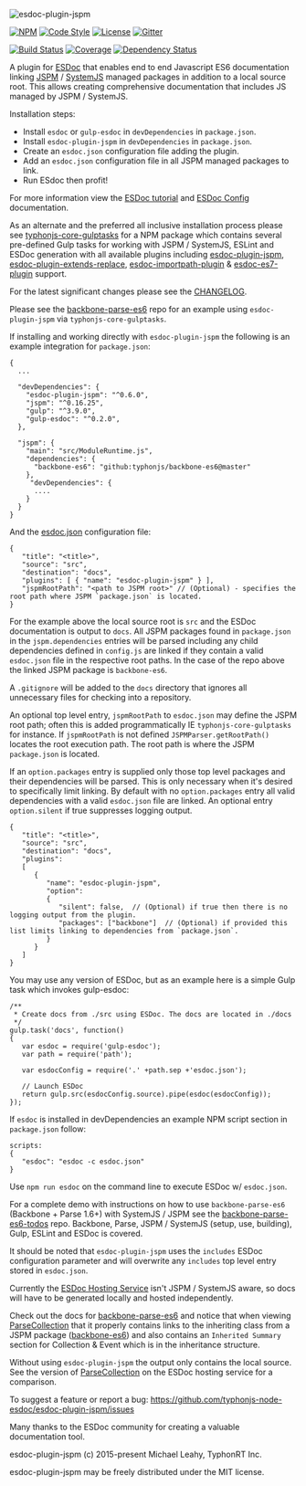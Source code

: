 ![esdoc-plugin-jspm](http://i.imgur.com/1TsbnX2.png)

[![NPM](https://img.shields.io/npm/v/esdoc-plugin-jspm.svg?label=npm)](https://www.npmjs.com/package/esdoc-plugin-jspm)
[![Code Style](https://img.shields.io/badge/code%20style-allman-yellowgreen.svg?style=flat)](https://en.wikipedia.org/wiki/Indent_style#Allman_style)
[![License](https://img.shields.io/badge/license-MPLv2-yellowgreen.svg?style=flat)](https://github.com/typhonjs-node-esdoc/esdoc-plugin-jspm/blob/master/LICENSE)
[![Gitter](https://img.shields.io/gitter/room/typhonjs/TyphonJS.svg)](https://gitter.im/typhonjs/TyphonJS)

[![Build Status](https://travis-ci.org/typhonjs-node-esdoc/esdoc-plugin-jspm.svg?branch=master)](https://travis-ci.org/typhonjs-node-esdoc/esdoc-plugin-jspm)
[![Coverage](https://img.shields.io/codecov/c/github/typhonjs-node-esdoc/esdoc-plugin-jspm.svg)](https://codecov.io/github/typhonjs-node-esdoc/esdoc-plugin-jspm)
[![Dependency Status](https://www.versioneye.com/user/projects/56dde6fd4839f70031248763/badge.svg?style=flat)](https://www.versioneye.com/user/projects/56dde6fd4839f70031248763)

A plugin for [ESDoc](https://esdoc.org) that enables end to end Javascript ES6 documentation linking [JSPM](http://jspm.io) / [SystemJS](https://github.com/systemjs/systemjs) managed packages in addition to a local source root. This allows creating comprehensive documentation that includes JS managed by JSPM / SystemJS. 

Installation steps:
- Install `esdoc` or `gulp-esdoc` in `devDependencies` in `package.json`.
- Install `esdoc-plugin-jspm` in `devDependencies` in `package.json`.
- Create an `esdoc.json` configuration file adding the plugin.
- Add an `esdoc.json` configuration file in all JSPM managed packages to link.
- Run ESdoc then profit!

For more information view the [ESDoc tutorial](https://esdoc.org/tutorial.html) and [ESDoc Config](https://esdoc.org/config.html) documentation.

As an alternate and the preferred all inclusive installation process please see [typhonjs-core-gulptasks](https://www.npmjs.com/package/typhonjs-core-gulptasks) for a NPM package which contains several pre-defined Gulp tasks for working with JSPM / SystemJS, ESLint and ESDoc generation with all available plugins including [esdoc-plugin-jspm](https://www.npmjs.com/package/esdoc-plugin-jspm), [esdoc-plugin-extends-replace](https://www.npmjs.com/package/esdoc-plugin-extends-replace), [esdoc-importpath-plugin](https://www.npmjs.com/package/esdoc-importpath-plugin]) & [esdoc-es7-plugin](https://www.npmjs.com/package/esdoc-es7-plugin) support.


For the latest significant changes please see the [CHANGELOG](https://github.com/typhonjs-node-esdoc/esdoc-plugin-jspm/blob/master/CHANGELOG.md).

Please see the [backbone-parse-es6](https://github.com/typhonjs-parse/backbone-parse-es6) repo for an example using `esdoc-plugin-jspm` via `typhonjs-core-gulptasks`. 

If installing and working directly with `esdoc-plugin-jspm` the following is an example integration for `package.json`:
```
{
  ...

  "devDependencies": {
    "esdoc-plugin-jspm": "^0.6.0",
    "jspm": "^0.16.25",
    "gulp": "^3.9.0",
    "gulp-esdoc": "^0.2.0",
  },
  
  "jspm": {
    "main": "src/ModuleRuntime.js",
    "dependencies": {
      "backbone-es6": "github:typhonjs/backbone-es6@master"
    },
     "devDependencies": {
      ....
    }
  }
}
```

And the [esdoc.json](https://github.com/typhonjs-parse/backbone-parse-es6/blob/master/esdoc.json) configuration file:

```
{
   "title": "<title>",
   "source": "src",
   "destination": "docs",
   "plugins": [ { "name": "esdoc-plugin-jspm" } ],
   "jspmRootPath": "<path to JSPM root>" // (Optional) - specifies the root path where JSPM `package.json` is located.
}
```

For the example above the local source root is `src` and the ESDoc documentation is output to `docs`. All JSPM packages found in `package.json` in the `jspm.dependencies` entries will be parsed including any child dependencies defined in `config.js` are linked if they contain a valid `esdoc.json` file in the respective root paths. In the case of the repo above the linked JSPM package is `backbone-es6`. 

A `.gitignore` will be added to the `docs` directory that ignores all unnecessary files for checking into a repository. 

An optional top level entry, `jspmRootPath` to `esdoc.json` may define the JSPM root path; often this is added
programmatically IE `typhonjs-core-gulptasks` for instance. If `jspmRootPath` is not defined `JSPMParser.getRootPath()` locates the root execution path. The root path is where the JSPM `package.json` is located.

If an `option.packages` entry is supplied only those top level packages and their dependencies will be parsed. This is only necessary when it's desired to specifically limit linking. By default with no `option.packages` entry all valid dependencies with a valid `esdoc.json` file are linked. An optional entry `option.silent` if true suppresses logging output. 
```
{
   "title": "<title>",
   "source": "src",
   "destination": "docs",
   "plugins": 
   [ 
      { 
         "name": "esdoc-plugin-jspm",
         "option":
         {
            "silent": false,  // (Optional) if true then there is no logging output from the plugin.         
            "packages": ["backbone"]  // (Optional) if provided this list limits linking to dependencies from `package.json`.
         }
      }
   ]
}
```

You may use any version of ESDoc, but as an example here is a simple Gulp task which invokes gulp-esdoc:

```
/**
 * Create docs from ./src using ESDoc. The docs are located in ./docs
 */
gulp.task('docs', function()
{
   var esdoc = require('gulp-esdoc');
   var path = require('path');

   var esdocConfig = require('.' +path.sep +'esdoc.json');

   // Launch ESDoc
   return gulp.src(esdocConfig.source).pipe(esdoc(esdocConfig));
});
```

If `esdoc` is installed in devDependencies an example NPM script section in `package.json` follow:
```
scripts: 
{
   "esdoc": "esdoc -c esdoc.json"
}
```

Use `npm run esdoc` on the command line to execute ESDoc w/ `esdoc.json`.

For a complete demo with instructions on how to use `backbone-parse-es6` (Backbone + Parse 1.6+) with SystemJS / JSPM see the [backbone-parse-es6-todos](https://github.com/typhonjs-demos/backbone-parse-es6-todos) repo. Backbone, Parse, JSPM / SystemJS (setup, use, building), Gulp, ESLint and ESDoc is covered. 

It should be noted that `esdoc-plugin-jspm` uses the `includes` ESDoc configuration parameter and will overwrite any `includes` top level entry stored in `esdoc.json`.  

Currently the [ESDoc Hosting Service](https://doc.esdoc.org/) isn't JSPM / SystemJS aware, so docs will have to be generated locally and hosted independently.

Check out the docs for [backbone-parse-es6](http://js.docs.typhonrt.org/typhonjs-parse/backbone-parse-es6/) and notice that when viewing [ParseCollection](http://js.docs.typhonrt.org/typhonjs-parse/backbone-parse-es6/class/backbone-parse-es6/src/ParseCollection.js~ParseCollection.html) that it properly contains links to the inheriting class from a JSPM package ([backbone-es6](https://github.com/typhonjs-backbone/backbone-es6)) and also contains an `Inherited Summary` section for Collection & Event which is in the inheritance structure. 

Without using `esdoc-plugin-jspm` the output only contains the local source. See the version of [ParseCollection](https://doc.esdoc.org/github.com/typhonjs/backbone-parse-es6/class/src/ParseCollection.js~ParseCollection.html) on the ESDoc hosting service for a comparison.

To suggest a feature or report a bug: https://github.com/typhonjs-node-esdoc/esdoc-plugin-jspm/issues

Many thanks to the ESDoc community for creating a valuable documentation tool. 

esdoc-plugin-jspm (c) 2015-present Michael Leahy, TyphonRT Inc.

esdoc-plugin-jspm may be freely distributed under the MIT license.
